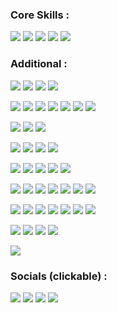 <!-- <p>
<img src="https://images.credly.com/size/340x340/images/eb876a27-49d1-4644-a602-abfc74e084f0/CompTIA_Linux_2B.png" width="150" height="150"/>   
<img src="https://images.credly.com/size/340x340/images/6f224283-bbe7-4669-8663-d8050b571264/image.png" width="150" height="150"/>
</p> -->

### Core Skills :
<p>
  <a href="#"><img src="https://img.shields.io/badge/Red%20Hat-EE0000?style=for-the-badge&logo=redhat&logoColor=white"/></a>
  <a href="#"><img src="https://img.shields.io/badge/Ansible-EE0000?style=for-the-badge&logo=ansible&logoColor=white"/></a>
  <a href="#"><img src="https://img.shields.io/badge/Amazon%20AWS-232F3E?style=for-the-badge&logo=amazonaws&logoColor=white"/></a>
  <a href="#"><img src="https://img.shields.io/badge/Patching-4CAF50?style=for-the-badge&logo=linux&logoColor=white"/></a>
  <a href="#"><img src="https://img.shields.io/badge/Monitoring-183A61?style=for-the-badge&logo=prometheus&logoColor=white"/></a>
</p>

### Additional :
<p>
  <!-- OS / Platforms -->
  <a href="#"><img src="https://img.shields.io/badge/Debian-A81D33?style=for-the-badge&logo=debian&logoColor=white"/></a>
  <a href="#"><img src="https://img.shields.io/badge/Ubuntu-E95420?style=for-the-badge&logo=ubuntu&logoColor=white"/></a>
  <a href="#"><img src="https://img.shields.io/badge/Kali_Linux-557C94?style=for-the-badge&logo=kali-linux&logoColor=white"/></a>
  <a href="#"><img src="https://img.shields.io/badge/Windows-0078D6?style=for-the-badge&logo=windows&logoColor=white"/></a>

  <!-- Cloud & Infra -->
  <a href="#"><img src="https://img.shields.io/badge/AWS_EC2-FF9900?style=for-the-badge&logo=amazonec2&logoColor=white"/></a>
  <a href="#"><img src="https://img.shields.io/badge/AWS_S3-569A31?style=for-the-badge&logo=amazons3&logoColor=white"/></a>
  <a href="#"><img src="https://img.shields.io/badge/AWS_IAM-232F3E?style=for-the-badge&logo=amazonaws&logoColor=white"/></a>
  <a href="#"><img src="https://img.shields.io/badge/AWS_Amplify-FF9900?style=for-the-badge&logo=awsamplify&logoColor=white"/></a>
  <a href="#"><img src="https://img.shields.io/badge/AWS_Lambda-FF9900?style=for-the-badge&logo=awslambda&logoColor=white"/></a>
  <a href="#"><img src="https://img.shields.io/badge/Azure_DevOps-0078D7?style=for-the-badge&logo=azuredevops&logoColor=white"/></a>
  <a href="#"><img src="https://img.shields.io/badge/Red_Hat_Satellite-EE0000?style=for-the-badge&logo=redhat&logoColor=white"/></a>

  <!-- Monitoring & Security -->
  <a href="#"><img src="https://img.shields.io/badge/Checkmk-15D1A0?style=for-the-badge&logo=checkmk&logoColor=white"/></a>
  <a href="#"><img src="https://img.shields.io/badge/SCOM-0078D4?style=for-the-badge&logo=microsoft&logoColor=white"/></a>
  <a href="#"><img src="https://img.shields.io/badge/Tenable.io-2D9CDB?style=for-the-badge&logo=tenable&logoColor=white"/></a>

  <!-- Automation & Scripting -->
  <a href="#"><img src="https://img.shields.io/badge/Bash-4EAA25?style=for-the-badge&logo=gnubash&logoColor=white"/></a>
  <a href="#"><img src="https://img.shields.io/badge/PowerShell-2CA5E0?style=for-the-badge&logo=powershell&logoColor=white"/></a>
  <a href="#"><img src="https://img.shields.io/badge/Python-3776AB?style=for-the-badge&logo=python&logoColor=white"/></a>
  <a href="#"><img src="https://img.shields.io/badge/YAML-CB171E?style=for-the-badge&logo=yaml&logoColor=white"/></a>

  <!-- Dev Tools -->
  <a href="#"><img src="https://img.shields.io/badge/Git-F05032?style=for-the-badge&logo=git&logoColor=white"/></a>
  <a href="#"><img src="https://img.shields.io/badge/GitHub-181717?style=for-the-badge&logo=github&logoColor=white"/></a>
  <a href="#"><img src="https://img.shields.io/badge/VS_Code-007ACC?style=for-the-badge&logo=visualstudiocode&logoColor=white"/></a>
  <a href="#"><img src="https://img.shields.io/badge/VIM-11AB00?style=for-the-badge&logo=vim&logoColor=white"/></a>
  <a href="#"><img src="https://img.shields.io/badge/Notepad++-90E59A.svg?style=for-the-badge&logo=notepadplusplus&logoColor=black"/></a>

  <!-- Documentation & Web -->
  <a href="#"><img src="https://img.shields.io/badge/Hugo-FF4088?style=for-the-badge&logo=hugo&logoColor=white"/></a>
  <a href="#"><img src="https://img.shields.io/badge/HTML-239120?style=for-the-badge&logo=html5&logoColor=white"/></a>
  <a href="#"><img src="https://img.shields.io/badge/CSS-1572B6?style=for-the-badge&logo=css3&logoColor=white"/></a>
  <a href="#"><img src="https://img.shields.io/badge/Markdown-000000?style=for-the-badge&logo=markdown&logoColor=white"/></a>
  <a href="#"><img src="https://img.shields.io/badge/LibreOffice-18A303?style=for-the-badge&logo=libreoffice&logoColor=white"/></a>
  <a href="#"><img src="https://img.shields.io/badge/Confluence-172BF4?style=for-the-badge&logo=confluence&logoColor=white"/></a>
  <a href="#"><img src="https://img.shields.io/badge/ServiceNow-00C6AE?style=for-the-badge&logo=servicenow&logoColor=white"/></a>

  <!-- AI -->
  <a href="#"><img src="https://img.shields.io/badge/Notion-000000?style=for-the-badge&logo=notion&logoColor=white"/></a>
  <a href="#"><img src="https://img.shields.io/badge/Motion-FF4154?style=for-the-badge&logo=kinsta&logoColor=white"/></a>
  <a href="#"><img src="https://img.shields.io/badge/ChatGPT-74aa9c?style=for-the-badge&logo=openai&logoColor=white"/></a>
  <a href="#"><img src="https://img.shields.io/badge/Gamma-000000?style=for-the-badge&logoColor=white"/></a>
  <a href="#"><img src="https://img.shields.io/badge/Kohya-222222?style=for-the-badge&logoColor=white"/></a>
  <a href="#"><img src="https://img.shields.io/badge/Fooocus-007ACC?style=for-the-badge&logoColor=white"/></a>
  <a href="#"><img src="https://img.shields.io/badge/FramePack-6A5ACD?style=for-the-badge&logoColor=white"/></a>

  <!-- Virtualisation & Visual Tools -->
  <a href="#"><img src="https://img.shields.io/badge/VirtualBox-183A61?style=for-the-badge&logo=virtualbox&logoColor=white"/></a>
  <a href="#"><img src="https://img.shields.io/badge/OBS_Studio-302E31?style=for-the-badge&logo=obsstudio&logoColor=white"/></a>
  <a href="#"><img src="https://img.shields.io/badge/SketchUp-005F9E?style=for-the-badge&logo=sketchup&logoColor=white"/></a>
  <a href="#"><img src="https://img.shields.io/badge/GIMP-5C5543?style=for-the-badge&logo=gimp&logoColor=white"/></a>

  <!-- Learning / Labs -->
  <a href="#"><img src="https://img.shields.io/badge/Hack_The_Box-9FEF00?style=for-the-badge&logo=hack-the-box&logoColor=white"/></a>
</p>

### Socials (clickable) :
<p>
  <a href="mailto:jackcollins1434@yahoo.com" target="_blank"><img src="https://img.shields.io/badge/Email-D14836?style=for-the-badge&logo=gmail&logoColor=white"/></a>
  <a href="https://github.com/0phoi5" target="_blank"><img src="https://img.shields.io/badge/GitHub-181717?style=for-the-badge&logo=github&logoColor=white"/></a>
  <a href="https://www.linkedin.com/in/jack-collins-632531155/" target="_blank"><img src="https://img.shields.io/badge/LinkedIn-0077B5?style=for-the-badge&logo=linkedin&logoColor=white"/></a>
  <a href="https://www.buymeacoffee.com/jackcollins" target="_blank"><img src="https://img.shields.io/badge/Buy_Me_A_Coffee-FFDD00?style=for-the-badge&logo=buy-me-a-coffee&logoColor=black"/></a>
</p>
